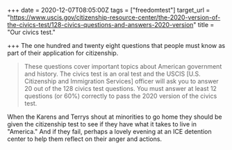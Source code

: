 +++
date = 2020-12-07T08:05:00Z
tags = ["freedomtest"]
target_url = "https://www.uscis.gov/citizenship-resource-center/the-2020-version-of-the-civics-test/128-civics-questions-and-answers-2020-version"
title = "Our civics test."

+++
The one hundred and twenty eight questions that people must know as part of their application for citizenship. 

> These questions cover important topics about American government and history. The civics test is an oral test and the USCIS \[U.S. Citizenship and Immigration Services\] officer will ask you to answer 20 out of the 128 civics test questions. You must answer at least 12 questions (or 60%) correctly to pass the 2020 version of the civics test.

When the Karens and Terrys shout at minorities to go home they should be given the citizenship test to see if they have what it takes to live in "America." And if they fail, perhaps a lovely evening at an ICE detention center to help them reflect on their anger and actions.